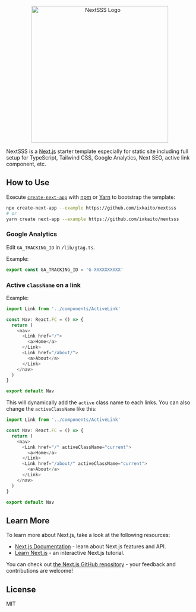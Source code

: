 <div align="center">
  <p><img width="368" alt="NextSSS Logo" src="https://user-images.githubusercontent.com/5457539/122671434-7f736000-d201-11eb-8d7f-249cd346cb96.png"></p>
</div>

NextSSS is a [Next.js](https://nextjs.org/) starter template especially for static site including full setup for TypeScript, Tailwind CSS, Google Analytics, Next SEO, active link component, etc.

## How to Use

Execute [`create-next-app`](https://github.com/vercel/next.js/tree/canary/packages/create-next-app) with [npm](https://docs.npmjs.com/cli/init) or [Yarn](https://yarnpkg.com/lang/en/docs/cli/create/) to bootstrap the template:

```bash
npx create-next-app --example https://github.com/ixkaito/nextsss
# or
yarn create next-app --example https://github.com/ixkaito/nextsss
```

### Google Analytics

Edit `GA_TRACKING_ID` in `/lib/gtag.ts`.

Example:

```ts
export const GA_TRACKING_ID = 'G-XXXXXXXXXX'
```

### Active `className` on a link

Example:

```ts
import Link from '../components/ActiveLink'

const Nav: React.FC = () => {
  return (
    <nav>
      <Link href="/">
        <a>Home</a>
      </Link>
      <Link href="/about/">
        <a>About</a>
      </Link>
    </nav>
  )
}

export default Nav
```

This will dynamically add the `active` class name to each links. You can also change the `activeClassName` like this:

```ts
import Link from '../components/ActiveLink'

const Nav: React.FC = () => {
  return (
    <nav>
      <Link href="/" activeClassName="current">
        <a>Home</a>
      </Link>
      <Link href="/about/" activeClassName="current">
        <a>About</a>
      </Link>
    </nav>
  )
}

export default Nav
```

## Learn More

To learn more about Next.js, take a look at the following resources:

- [Next.js Documentation](https://nextjs.org/docs) - learn about Next.js features and API.
- [Learn Next.js](https://nextjs.org/learn) - an interactive Next.js tutorial.

You can check out [the Next.js GitHub repository](https://github.com/vercel/next.js/) - your feedback and contributions are welcome!

## License

MIT
